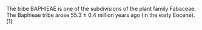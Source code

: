 The tribe BAPHIEAE is one of the subdivisions of the plant family Fabaceae. The Baphieae tribe arose 55.3 ± 0.4 million years ago (in the early Eocene).[1]
